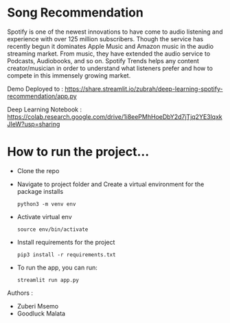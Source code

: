 # Song Recommendation

Spotify is one of the newest innovations to have come to audio listening and experience with over 125 million subscribers. Though the service has recently begun it dominates Apple Music and Amazon music in the audio streaming market. From music, they have extended the audio service to Podcasts, Audiobooks, and so on. Spotify Trends helps any content creator/musician in order to understand what listeners prefer and how to compete in this immensely growing market.


Demo Deployed to : https://share.streamlit.io/zubrah/deep-learning-spotify-recommendation/app.py

Deep Learning Notebook : https://colab.research.google.com/drive/1i8eePMhHoeDbY2d7jTjq2YE3lqxkJIeW?usp=sharing



# How to run the project...

- Clone the repo 


- Navigate to project folder and Create a virtual environment for the package installs

  ``python3 -m venv env``
  
- Activate virtual env
  
  ``source env/bin/activate``
  
- Install requirements for the project


  ``pip3 install -r requirements.txt``

- To run the app, you can run:

  ``streamlit run app.py``




Authors : 
- Zuberi Msemo
- Goodluck Malata
